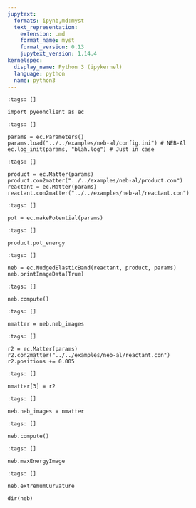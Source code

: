 ```yaml
---
jupytext:
  formats: ipynb,md:myst
  text_representation:
    extension: .md
    format_name: myst
    format_version: 0.13
    jupytext_version: 1.14.4
kernelspec:
  display_name: Python 3 (ipykernel)
  language: python
  name: python3
---
```


```{code-cell} ipython3
:tags: []

import pyeonclient as ec
```

```{code-cell} ipython3
:tags: []

params = ec.Parameters()
params.load("../../examples/neb-al/config.ini") # NEB-Al
ec.log_init(params, "blah.log") # Just in case
```

```{code-cell} ipython3
:tags: []

product = ec.Matter(params)
product.con2matter("../../examples/neb-al/product.con")
reactant = ec.Matter(params)
reactant.con2matter("../../examples/neb-al/reactant.con")
```

```{code-cell} ipython3
:tags: []

pot = ec.makePotential(params)
```

```{code-cell} ipython3
:tags: []

product.pot_energy
```

```{code-cell} ipython3
:tags: []

neb = ec.NudgedElasticBand(reactant, product, params)
neb.printImageData(True)
```

```{code-cell} ipython3
:tags: []

neb.compute()
```

```{code-cell} ipython3
:tags: []

nmatter = neb.neb_images
```

```{code-cell} ipython3
:tags: []

r2 = ec.Matter(params)
r2.con2matter("../../examples/neb-al/reactant.con")
r2.positions += 0.005
```

```{code-cell} ipython3
:tags: []

nmatter[3] = r2
```

```{code-cell} ipython3
:tags: []

neb.neb_images = nmatter
```

```{code-cell} ipython3
:tags: []

neb.compute()
```

```{code-cell} ipython3
:tags: []

neb.maxEnergyImage
```

```{code-cell} ipython3
:tags: []

neb.extremumCurvature
```

```{code-cell} ipython3
dir(neb)
```
